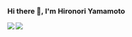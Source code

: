 ### Hi there 👋, I'm Hironori Yamamoto
<a href="https://github.com/anuraghazra/github-readme-stats">
  <img align="left" src=https://github-readme-stats.vercel.app/api?username=hiro-o918 />
</a>
<a href="https://github.com/anuraghazra/github-readme-stats">
  <img align="left" src=https://github-readme-stats.vercel.app/api/top-langs/?username=hiro-o918 />
</a>


<!--
**hiro-o918/hiro-o918** is a ✨ _special_ ✨ repository because its `README.md` (this file) appears on your GitHub profile.

Here are some ideas to get you started:

- 🔭 I’m currently working on ...
- 🌱 I’m currently learning ...
- 👯 I’m looking to collaborate on ...
- 🤔 I’m looking for help with ...
- 💬 Ask me about ...
- 📫 How to reach me: ...
- 😄 Pronouns: ...
- ⚡ Fun fact: ...
-->



